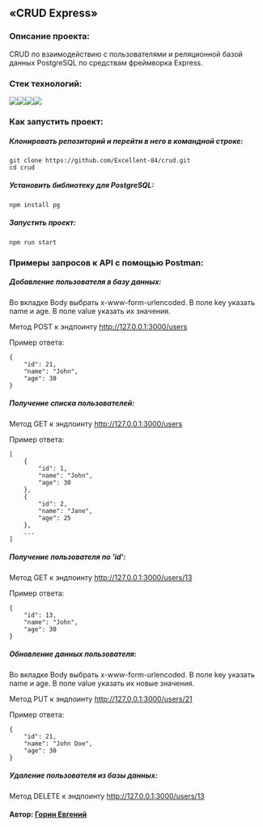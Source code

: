 ## «CRUD Express»

### Описание проекта:

CRUD по взаимодействию с пользователями и реляционной базой данных PostgreSQL по средствам фреймворка Express.

### Стек технологий:
<img src="https://img.shields.io/badge/javascript-FFFFFF?style=for-the-badge&logo=javascript&logoColor=F7DF1E"/><img src="https://img.shields.io/badge/node.js-FFFFFF?style=for-the-badge&logo=node.js&logoColor=5FA04E"/><img src="https://img.shields.io/badge/express-FFFFFF?style=for-the-badge&logo=express&logoColor=000000"/><img src="https://img.shields.io/badge/PostgreSQL-FFFFFF?style=for-the-badge&logo=PostgreSQL&logoColor=4169E1"/>

### Как запустить проект:

##### Клонировать репозиторий и перейти в него в командной строке:

```
git clone https://github.com/Excellent-84/crud.git
cd crud
```

##### Установить библиотеку для PostgreSQL:

```
npm install pg
```

##### Запустить проект:

```
npm run start
```

### Примеры запросов к API с помощью Postman:

##### Добавление пользователя в базу данных:

Во вкладке Body выбрать x-www-form-urlencoded.
В поле key указать name и age.
В поле value указать их значения.

Метод POST к эндпоинту   http://127.0.0.1:3000/users

Пример ответа:

```
{
    "id": 21,
    "name": "John",
    "age": 30
}
```

##### Получение списка пользователей:

Метод GET к эндпоинту   http://127.0.0.1:3000/users

Пример ответа:

```
[
    {
        "id": 1,
        "name": "John",
        "age": 30
    },
    {
        "id": 2,
        "name": "Jane",
        "age": 25
    },
    ...
]
```

##### Получение пользователя по 'id':

Метод GET к эндпоинту   http://127.0.0.1:3000/users/13

Пример ответа:

```
{
    "id": 13,
    "name": "John",
    "age": 30
}
```

##### Обновление данных пользователя:

Во вкладке Body выбрать x-www-form-urlencoded.
В поле key указать name и age.
В поле value указать их новые значения.

Метод PUT к эндпоинту   http://127.0.0.1:3000/users/21

Пример ответа:

```
{
    "id": 21,
    "name": "John Doe",
    "age": 30
}
```

##### Удаление пользователя из базы данных:

Метод DELETE к эндпоинту   http://127.0.0.1:3000/users/13



#### Автор: [Горин Евгений](https://github.com/Excellent-84)